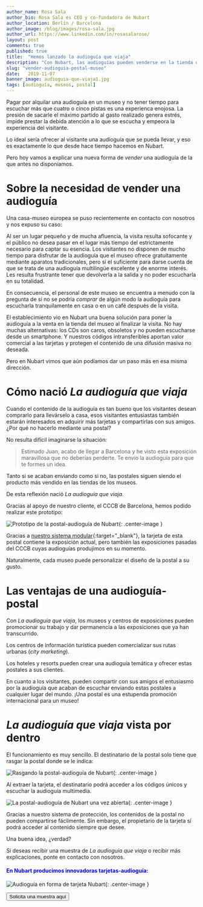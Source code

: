 ```yaml
---
author_name: Rosa Sala
author_bio: Rosa Sala es CEO y co-fundadora de Nubart
author_location: Berlín / Barcelona
author_image: /blog/images/rosa-sala.jpg
author_url: https://www.linkedin.com/in/rosasalarose/
layout: post
comments: true
published: true
title:  "Hemos lanzado la audioguía que viaja"
description: "Con Nubart, las audioguías pueden venderse en la tienda del museo integradas en una postal."
slug: "vender-audioguia-postal-museo"
date:   2019-11-07
banner_image: audioguia-que-viaja1.jpg
tags: [audioguía, museos, postal]
---
```


Pagar por alquilar una audioguía en un museo y no tener tiempo para escuchar más que cuatro o cinco pistas es una experienca enojosa. La presión de sacarle el máximo partido al gasto realizado genera estrés, impide prestar la debida atención a lo que se escucha y empeora la experiencia del visitante. 

Lo ideal sería ofrecer al visitante una audioguía que se pueda llevar, y eso es exactamente lo que desde hace tiempo hacemos en Nubart. 

Pero hoy vamos a explicar una nueva forma de *vender* una audioguía de la que antes no disponíamos. 

<!--more-->
# Sobre la necesidad de vender una audioguía

Una casa-museo europea se puso recientemente en contacto con nosotros y nos expuso su caso: 

Al ser un lugar pequeño y de mucha afluencia, la visita resulta  sofocante y el público no desea pasar en el lugar más tiempo del estrictamente necesario para captar su esencia. Los visitantes no disponen de mucho tiempo para disfrutar de la audioguía que el museo ofrece gratuitamente mediante aparatos tradicionales, pero sí el suficiente para darse cuenta de que se trata de una audioguía multilingüe excelente y de enorme interés. Les resulta frustrante tener que devolverla a la salida y no poder escucharla en su totalidad. 

En consecuencia, el personal de este museo se encuentra a menudo con la pregunta de si no se podría *comprar* de algún modo la audioguía para escucharla tranquilamente en casa o en un café después de la visita. 

El establecimiento vio en Nubart una buena solución para poner la audioguía a la venta en la tienda del museo al finalizar la visita. No hay muchas alternativas: los CDs son caros, obsoletos y no pueden escucharse desde un smartphone. Y nuestros códigos intransferibles aportan valor comercial a las tarjetas y protegen el contenido de una difusión masiva no deseada. 

Pero en Nubart vimos que aún podíamos dar un paso más en esa misma dirección. 

# Cómo nació *La audioguía que viaja*

Cuando el contenido de la audioguía es tan bueno que los visitantes desean comprarlo para llevárselo a casa, esos visitantes entusiastas también estarán interesados en adquirir más tarjetas y compartirlas con sus amigos. ¿Por qué no hacerlo mediante una postal?

No resulta difícil imaginarse la situación:

> Estimado Juan, acabo de llegar a Barcelona y he visto esta exposición maravillosa que no deberías perderte. Te envío la audioguía para que te formes un idea. 

Tanto si se acaban enviando como si no, las postales siguen siendo el producto más vendido en las tiendas de los museos. 

De esta reflexión nació *La audioguía que viaja*. 

Gracias al apoyo de nuestro cliente, el CCCB de Barcelona, hemos podido realizar este prototipo:

![Prototipo de la postal-audioguía de Nubart]({{site.baseurl}}/images/posts/postal-audioguia-nubart.jpg){: .center-image }
 
 Gracias a [nuestro sistema modular](https://www.nubart.eu/es/audioguia-multimedia.html){:target="_blank"}, la tarjeta de esta postal contiene la exposición actual, pero también las exposiciones pasadas del CCCB cuyas audioguías produjimos en su momento. 
 
 Naturalmente, cada museo puede personalizar el diseño de la postal a su gusto. 

# Las ventajas de una audioguía-postal

Con *La audioguía que viaja*, los museos y centros de exposiciones pueden promocionar su trabajo y dar permanencia a las exposiciones que ya han transcurrido. 

Los centros de información turística pueden comercializar sus rutas urbanas (*city marketing*). 

Los hoteles y resorts pueden crear una audioguía temática y ofrecer estas postales a sus clientes. 

En cuanto a los visitantes, pueden compartir con sus amigos el entusiasmo por la audioguía que acaban de escuchar enviando estas postales a cualquier lugar del mundo. ¡Una postal es una estupenda promoción internacional para un museo! 

# *La audioguía que viaja* vista por dentro

El funcionamiento es muy sencillo. El destinatario de la postal solo tiene que rasgar la postal donde se le indica:

![Rasgando la postal-audioguía de Nubart]({{site.baseurl}}/images/posts/postal-audioguia-nubart-interior1.jpg){: .center-image }

Al extraer la tarjeta, el destinatario podrá acceder a los códigos únicos y escuchar la audioguía multimedia.  

![La postal-audioguía de Nubart una vez abierta]({{site.baseurl}}/images/posts/postal-audioguia-nubart-interior2.jpg){: .center-image }

Gracias a nuestro sistema de protección, los contenidos de la postal no pueden compartirse fácilmente. Sin embargo, el propietario de la tarjeta sí podrá acceder al contenido siempre que desee. 

Una buena idea, ¿verdad?

Si deseas recibir una muestra de *La audioguía que viaja* o recibir más explicaciones, ponte en contacto con nosotros. 





#### <font color="blue">En Nubart producimos innovadoras tarjetas-audioguía:</font>

![Audioguía en forma de tarjeta Nubart]({{site.baseurl}}/images/posts/mosaico-proceso-min.jpg){: .center-image }

<form action="../../../../../es">
    <input type="submit" value="Solicita una muestra aquí" />
</form>